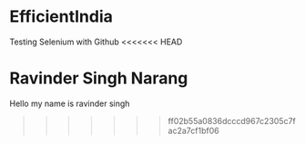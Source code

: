 # EfficientIndia
Testing Selenium with Github
<<<<<<< HEAD


Ravinder Singh Narang
=======
Hello my name is ravinder singh
>>>>>>> ff02b55a0836dcccd967c2305c7fac2a7cf1bf06
